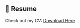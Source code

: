 
## 📄 Resume
Check out my CV: [Download Here](https://github.com/YourUsername/YourRepo/raw/main/Abdul_Warraich_CV.pdf)  
